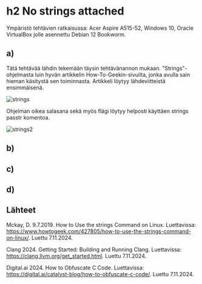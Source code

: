 # h2 No strings attached

Ympäristö tehtävien ratkaisussa: Acer Aspire A515-52, Windows 10, Oracle VirtualBox jolle asennettu Debian 12 Bookworm.

## a)

Tätä tehtävää lähdin tekemään täysin tehtävänannon mukaan. "Strings"-ohjelmasta luin hyvän artikkelin How-To-Geekin-sivuilta, jonka avulla sain hieman käsitystä sen toiminnasta. Artikkeli löytyy lähdeviitteistä ensimmäisenä. 

![strings](https://github.com/user-attachments/assets/deb2178d-17c6-4a58-a02f-6b106a194b62)

Ohjelman oikea salasana sekä myös flägi löytyy helposti käyttäen strings passtr komentoa. 

![strings2](https://github.com/user-attachments/assets/dde89cf2-58eb-4a6a-9bfb-2d8a38cd9029)

## b)

## c)

## d)

## Lähteet

Mckay, D. 9.7.2019. How to Use the strings Command on Linux. Luettavissa: https://www.howtogeek.com/427805/how-to-use-the-strings-command-on-linux/. Luettu 7.11.2024.

Clang 2024. Getting Started: Building and Running Clang. Luettavissa: https://clang.llvm.org/get_started.html. Luettu 7.11.2024.

Digital.ai 2024. How to Obfuscate C Code. Luettavissa: https://digital.ai/catalyst-blog/how-to-obfuscate-c-code/. Luettu 7.11.2024.
